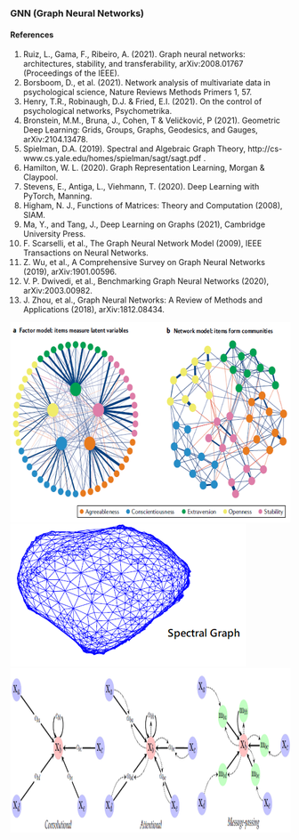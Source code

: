 ### GNN (Graph Neural Networks)

#### References
<ol>
<li>
Ruiz, L., Gama, F.,  Ribeiro, A. (2021). Graph neural networks: architectures, stability, and transferability, arXiv:2008.01767 (Proceedings of the IEEE).
</li>
<li>
Borsboom, D., et al. (2021). Network analysis of multivariate data in psychological science, Nature Reviews Methods Primers 1, 57.
</li>
<li>
Henry, T.R., Robinaugh, D.J. & Fried, E.I. (2021). On the control of psychological networks, Psychometrika.
</li>  
<li>
  Bronstein, M.M., Bruna, J., Cohen, T & Veličković, P (2021). Geometric Deep Learning: Grids, Groups, Graphs, Geodesics, and Gauges, arXiv:2104.13478.
</li>  
<li>
  Spielman, D.A. (2019). Spectral and Algebraic Graph Theory, http://cs-www.cs.yale.edu/homes/spielman/sagt/sagt.pdf .
</li>  
<li>
  Hamilton, W. L. (2020). Graph Representation Learning, Morgan & Claypool.
</li>  
<li>
  Stevens, E., Antiga, L., Viehmann, T. (2020). Deep Learning with PyTorch,  Manning.
</li> 
<li>
  Higham, N. J., Functions of Matrices: Theory and Computation (2008), SIAM.
</li>
<li>
  Ma, Y., and Tang, J., Deep Learning on Graphs (2021), Cambridge University Press.
</li> 
<li>
  F. Scarselli, et al., The Graph Neural Network Model (2009), IEEE Transactions on Neural Networks.
</li>
<li>
  Z. Wu, et al., A Comprehensive Survey on Graph Neural Networks (2019), arXiv:1901.00596.
</li>
<li>
  V. P. Dwivedi, et al., Benchmarking Graph Neural Networks (2020), arXiv:2003.00982.
</li>
<li>
  J. Zhou, et al., Graph Neural Networks: A Review of Methods and Applications (2018), arXiv:1812.08434.
</li>
</ol>

<img src="PscStruc.png" alt="PscStruc.png" style="height: 360px; width:615px;"/>

<img src="SpectralGraph1.png" alt="SpectralGraph.png" style="height: 257px; width:424px;"/>

<img src="GNNdataflow.png" alt="GNNdataflow.png" style="height: 295px; width:1231px;"/>
